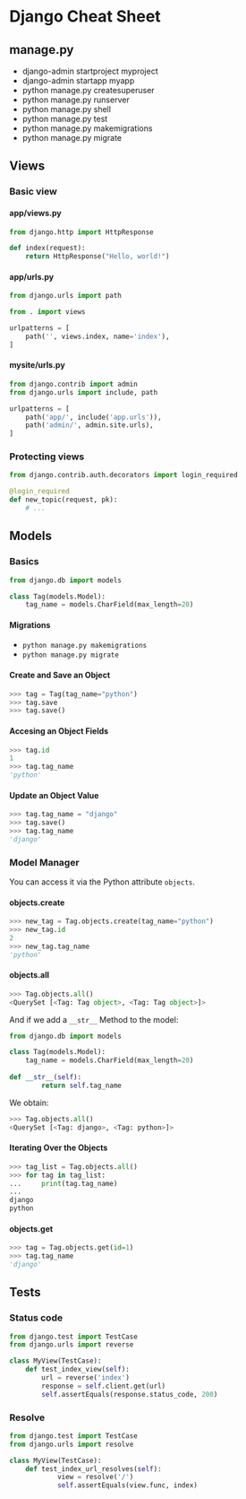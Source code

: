# Django Cheat Sheet

## manage.py 

- django-admin startproject myproject
- django-admin startapp myapp
- python manage.py createsuperuser
- python manage.py runserver
- python manage.py shell
- python manage.py test
- python manage.py makemigrations
- python manage.py migrate

## Views

### Basic view

#### app/views.py
```python
from django.http import HttpResponse

def index(request):
    return HttpResponse("Hello, world!")
```

#### app/urls.py

```python
from django.urls import path

from . import views

urlpatterns = [
    path('', views.index, name='index'),
]
```

#### mysite/urls.py

```python
from django.contrib import admin
from django.urls import include, path

urlpatterns = [
    path('app/', include('app.urls')),
    path('admin/', admin.site.urls),
]
```

### Protecting views

```python
from django.contrib.auth.decorators import login_required

@login_required
def new_topic(request, pk):
    # ...
```

## Models

### Basics

```python
from django.db import models

class Tag(models.Model):
    tag_name = models.CharField(max_length=20)
```

####  Migrations

- `python manage.py makemigrations`
- `python manage.py migrate`

#### Create and Save an Object

```python
>>> tag = Tag(tag_name="python")
>>> tag.save
>>> tag.save()
```

#### Accesing an Object Fields

```python
>>> tag.id
1
>>> tag.tag_name
'python'
```

#### Update an Object Value

```python
>>> tag.tag_name = "django"
>>> tag.save()
>>> tag.tag_name
'django'
```

### Model Manager

You can access it via the Python attribute `objects`.

#### objects.create

```python
>>> new_tag = Tag.objects.create(tag_name="python")
>>> new_tag.id
2
>>> new_tag.tag_name
'python'
```

#### objects.all

```python
>>> Tag.objects.all()
<QuerySet [<Tag: Tag object>, <Tag: Tag object>]>
```

And if we add a `__str__` Method to the model:

```python
from django.db import models

class Tag(models.Model):
    tag_name = models.CharField(max_length=20)
    
def __str__(self):
        return self.tag_name
```

We obtain:

```python
>>> Tag.objects.all()
<QuerySet [<Tag: django>, <Tag: python>]>
```

#### Iterating Over the Objects

```python
>>> tag_list = Tag.objects.all()
>>> for tag in tag_list:
...     print(tag.tag_name)
...
django
python
```

#### objects.get

```python
>>> tag = Tag.objects.get(id=1)
>>> tag.tag_name
'django'
```

## Tests

### Status code
```python
from django.test import TestCase
from django.urls import reverse

class MyView(TestCase):
    def test_index_view(self):
        url = reverse('index')
        response = self.client.get(url)
        self.assertEquals(response.status_code, 200)
```

### Resolve

```python
from django.test import TestCase
from django.urls import resolve

class MyView(TestCase):
    def test_index_url_resolves(self):
            view = resolve('/')
            self.assertEquals(view.func, index)
```